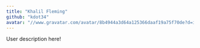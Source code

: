 ```yaml
---
title: "Khalil Fleming"
github: "kdot34"
avatar: "//www.gravatar.com/avatar/8b4944a3d64a125366daaf19a75f70de?d=identicon"
---
```


User description here!
